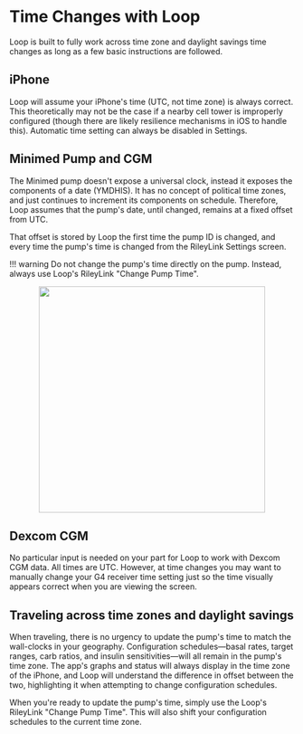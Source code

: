 # Time Changes with Loop

Loop is built to fully work across time zone and daylight savings time changes as long as a few basic instructions are followed.

## iPhone
Loop will assume your iPhone's time (UTC, not time zone) is always correct. This theoretically may not be the case if a nearby cell tower is improperly configured (though there are likely resilience mechanisms in iOS to handle this). Automatic time setting can always be disabled in Settings.

## Minimed Pump and CGM
The Minimed pump doesn't expose a universal clock, instead it exposes the components of a date (YMDHIS). It has no concept of political time zones, and just continues to increment its components on schedule. Therefore, Loop assumes that the pump's date, until changed, remains at a fixed offset from UTC.

That offset is stored by Loop the first time the pump ID is changed, and every time the pump's time is changed from the RileyLink Settings screen.

!!! warning
    Do not change the pump's time directly on the pump. Instead, always use Loop's RileyLink "Change Pump Time".

<p align="center">
<img src="../img/change_time.png" width="400">
</p> 


## Dexcom CGM
No particular input is needed on your part for Loop to work with Dexcom CGM data. All times are UTC.  However, at time changes you may want to manually change your G4 receiver time setting just so the time visually appears correct when you are viewing the screen.

## Traveling across time zones and daylight savings
When traveling, there is no urgency to update the pump's time to match the wall-clocks in your geography. Configuration schedules—basal rates, target ranges, carb ratios, and insulin sensitivities—will all remain in the pump's time zone. The app's graphs and status will always display in the time zone of the iPhone, and Loop will understand the difference in offset between the two, highlighting it when attempting to change configuration schedules.

When you're ready to update the pump's time, simply use the Loop's RileyLink "Change Pump Time". This will also shift your configuration schedules to the current time zone.
